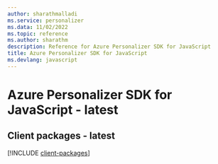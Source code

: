 ```yaml
---
author: sharathmalladi
ms.service: personalizer
ms.data: 11/02/2022
ms.topic: reference
ms.author: sharathm
description: Reference for Azure Personalizer SDK for JavaScript
title: Azure Personalizer SDK for JavaScript
ms.devlang: javascript
---
```

# Azure Personalizer SDK for JavaScript - latest

## Client packages - latest
[!INCLUDE [client-packages](personalizer-client-index.md)]